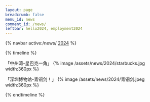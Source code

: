 ```yaml
---
layout: page
breadcrumb: false
menu_id: news
comment_id: /news/
leftbar: hello2024, employment2024
---
```


{% navbar active:/news/ [2024](/news/2024/) %}

{% timeline %}

<!-- node 2024-08-18 -->
「中州湾-星巴克一角」
{% image /assets/news/2024/starbucks.jpg width:360px %}

<!-- node 2024-05-06 -->
「深圳博物馆-青铜剑！」
{% image /assets/news/2024/青铜剑.jpeg width:360px %}

{% endtimeline %}
